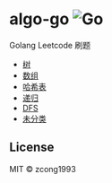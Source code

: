 # algo-go ![Go](https://github.com/zcong1993/algo-go/workflows/Go/badge.svg)

Golang Leetcode 刷题

- [树](./tree.md)
- [数组](./array.md)
- [哈希表](./hashtable.md)
- [递归](./recursion.md)
- [DFS](./dfs.md)
- [未分类](./normal.md)

## License

MIT &copy; zcong1993
